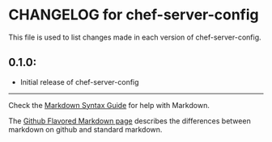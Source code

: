 # CHANGELOG for chef-server-config

This file is used to list changes made in each version of chef-server-config.

## 0.1.0:

* Initial release of chef-server-config

- - -
Check the [Markdown Syntax Guide](http://daringfireball.net/projects/markdown/syntax) for help with Markdown.

The [Github Flavored Markdown page](http://github.github.com/github-flavored-markdown/) describes the differences between markdown on github and standard markdown.
